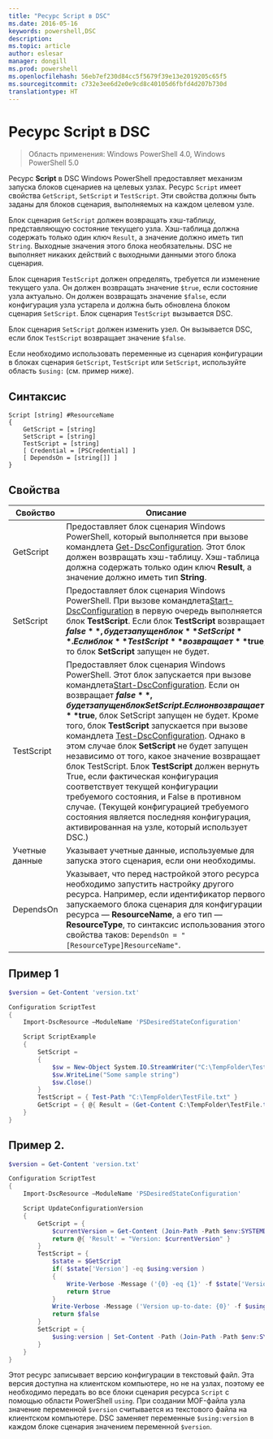 ```yaml
---
title: "Ресурс Script в DSC"
ms.date: 2016-05-16
keywords: powershell,DSC
description: 
ms.topic: article
author: eslesar
manager: dongill
ms.prod: powershell
ms.openlocfilehash: 56eb7ef230d84cc5f5679f39e13e2019205c65f5
ms.sourcegitcommit: c732e3ee6d2e0e9cd8c40105d6fbfd4d207b730d
translationtype: HT
---
```

# <a name="dsc-script-resource"></a>Ресурс Script в DSC

 
> Область применения: Windows PowerShell 4.0, Windows PowerShell 5.0

Ресурс **Script** в DSC Windows PowerShell предоставляет механизм запуска блоков сценариев на целевых узлах. Ресурс `Script` имеет свойства `GetScript`, `SetScript` и `TestScript`. Эти свойства должны быть заданы для блоков сценария, выполняемых на каждом целевом узле. 

Блок сценария `GetScript` должен возвращать хэш-таблицу, представляющую состояние текущего узла. Хэш-таблица должна содержать только один ключ `Result`, а значение должно иметь тип `String`. Выходные значения этого блока необязательны. DSC не выполняет никаких действий с выходными данными этого блока сценария.

Блок сценария `TestScript` должен определять, требуется ли изменение текущего узла. Он должен возвращать значение `$true`, если состояние узла актуально. Он должен возвращать значение `$false`, если конфигурация узла устарела и должна быть обновлена блоком сценария `SetScript`. Блок сценария `TestScript` вызывается DSC.

Блок сценария `SetScript` должен изменить узел. Он вызывается DSC, если блок `TestScript` возвращает значение `$false`.

Если необходимо использовать переменные из сценария конфигурации в блоках сценария `GetScript`, `TestScript` или `SetScript`, используйте область `$using:` (см. пример ниже).


## <a name="syntax"></a>Синтаксис

```
Script [string] #ResourceName
{
    GetScript = [string]
    SetScript = [string]
    TestScript = [string]
    [ Credential = [PSCredential] ]
    [ DependsOn = [string[]] ]
}
```

## <a name="properties"></a>Свойства

|  Свойство  |  Описание   | 
|---|---| 
| GetScript| Предоставляет блок сценария Windows PowerShell, который выполняется при вызове командлета [Get-DscConfiguration](https://technet.microsoft.com/en-us/library/dn407379.aspx). Этот блок должен возвращать хэш-таблицу. Хэш-таблица должна содержать только один ключ **Result**, а значение должно иметь тип **String**.| 
| SetScript| Предоставляет блок сценария Windows PowerShell. При вызове командлета[Start-DscConfiguration](https://technet.microsoft.com/en-us/library/dn521623.aspx) в первую очередь выполняется блок **TestScript**. Если блок **TestScript** возвращает **$false**, будет запущен блок **SetScript**. Если блок **TestScript** возвращает **$true**, то блок **SetScript** запущен не будет.| 
| TestScript| Предоставляет блок сценария Windows PowerShell. Этот блок запускается при вызове командлета[Start-DscConfiguration](https://technet.microsoft.com/en-us/library/dn521623.aspx). Если он возвращает **$false**, будет запущен блок SetScript. Если он возвращает **$true**, блок SetScript запущен не будет. Кроме того, блок **TestScript** запускается при вызове командлета [Test-DscConfiguration](https://technet.microsoft.com/en-us/library/dn407382.aspx). Однако в этом случае блок **SetScript** не будет запущен независимо от того, какое значение возвращает блок TestScript. Блок **TestScript** должен вернуть True, если фактическая конфигурация соответствует текущей конфигурации требуемого состояния, и False в противном случае. (Текущей конфигурацией требуемого состояния является последняя конфигурация, активированная на узле, который использует DSC.)| 
| Учетные данные| Указывает учетные данные, используемые для запуска этого сценария, если они необходимы.| 
| DependsOn| Указывает, что перед настройкой этого ресурса необходимо запустить настройку другого ресурса. Например, если идентификатор первого запускаемого блока сценария для конфигурации ресурса — **ResourceName**, а его тип — **ResourceType**, то синтаксис использования этого свойства таков: `DependsOn = "[ResourceType]ResourceName"`.

## <a name="example-1"></a>Пример 1
```powershell
$version = Get-Content 'version.txt'

Configuration ScriptTest
{
    Import-DscResource –ModuleName 'PSDesiredStateConfiguration'

    Script ScriptExample
    {
        SetScript = 
        { 
            $sw = New-Object System.IO.StreamWriter("C:\TempFolder\TestFile.txt")
            $sw.WriteLine("Some sample string")
            $sw.Close()
        }
        TestScript = { Test-Path "C:\TempFolder\TestFile.txt" }
        GetScript = { @{ Result = (Get-Content C:\TempFolder\TestFile.txt) } }          
    }
}
```

## <a name="example-2"></a>Пример 2.
```powershell
$version = Get-Content 'version.txt'

Configuration ScriptTest
{
    Import-DscResource –ModuleName 'PSDesiredStateConfiguration'

    Script UpdateConfigurationVersion
    {
        GetScript = { 
            $currentVersion = Get-Content (Join-Path -Path $env:SYSTEMDRIVE -ChildPath 'version.txt')
            return @{ 'Result' = "Version: $currentVersion" }
        }          
        TestScript = { 
            $state = $GetScript
            if( $state['Version'] -eq $using:version )
            {
                Write-Verbose -Message ('{0} -eq {1}' -f $state['Version'],$using:version)
                return $true
            }
            Write-Verbose -Message ('Version up-to-date: {0}' -f $using:version)
            return $false
        }
        SetScript = { 
            $using:version | Set-Content -Path (Join-Path -Path $env:SYSTEMDRIVE -ChildPath 'version.txt')
        }
    }
}
```

Этот ресурс записывает версию конфигурации в текстовый файл. Эта версия доступна на клиентском компьютере, но не на узлах, поэтому ее необходимо передать во все блоки сценария ресурса `Script` с помощью области PowerShell `using`. При создании MOF-файла узла значение переменной `$version` считывается из текстового файла на клиентском компьютере. DSC заменяет переменные `$using:version` в каждом блоке сценария значением переменной `$version`.

